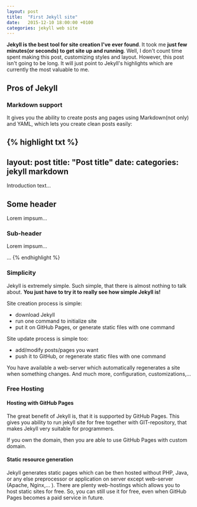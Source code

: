 ```yaml
---
layout: post
title:  "First Jekyll site"
date:   2015-12-10 18:00:00 +0100
categories: jekyll web site
---
```

**Jekyll is the best tool for site creation I've ever found**. It took me **just few minutes(or seconds) to get site up and running**. Well, I don't count time spent making this post, customizing styles and layout. However, this post isn't going to be long. It will just point to Jekyll's highlights which are currently the most valuable to me.


## Pros of Jekyll

### Markdown support
It gives you the ability to create posts ang pages using Markdown(not only) and YAML, which lets you create clean posts easily:

{% highlight txt %}
---
layout:     post
title:      "Post title"
date:       <creation timestamp>
categories: jekyll markdown
---
Introduction text...

## Some header
Lorem impsum...

### Sub-header
Lorem impsum...

...
{% endhighlight %}


### Simplicity
Jekyll is extremely simple. Such simple, that there is almost nothing to talk about. **You just have to try it to really see how simple Jekyll is!**

Site creation process is simple:

 - download Jekyll
 - run one command to initialize site
 - put it on GitHub Pages, or generate static files with one command

Site update process is simple too:

 - add/modify posts/pages you want
 - push it to GitHub, or regenerate static files with one command

You have available a web-server which automatically regenerates a site when something changes. And much more, configuration, customizations,...


### Free Hosting

#### Hosting with GitHub Pages
The great benefit of Jekyll is, that it is supported by GitHub Pages. This gives you ability to run jekyll site for free together with GIT-repository, that makes Jekyll very suitable for programmers.

If you own the domain, then you are able to use GitHub Pages with custom domain.

#### Static resource generation
Jekyll generates static pages which can be then hosted without PHP, Java, or any else preprocessor or application on server except web-server (Apache, Nginx,... ). There are plenty web-hostings which allows you to host static sites for free. So, you can still use it for free, even when GitHub Pages becomes a paid service in future.
